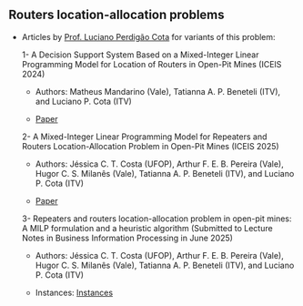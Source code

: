 ## Routers location-allocation problems
 
- Articles by [Prof. Luciano Perdigão Cota](https://lucianocota.github.io) for variants of this problem:

  1- A Decision Support System Based on a Mixed-Integer Linear Programming Model for Location of Routers in Open-Pit Mines (ICEIS 2024)

    - Authors: Matheus Mandarino (Vale), Tatianna A. P. Beneteli (ITV), and Luciano P. Cota (ITV)

    - [Paper](https://www.scitepress.org/Link.aspx?doi=10.5220/0012586400003690)
   
  2- A Mixed-Integer Linear Programming Model for Repeaters and Routers Location-Allocation Problem in Open-Pit Mines (ICEIS 2025)
    
    - Authors: Jéssica C. T. Costa (UFOP), Arthur F. E. B. Pereira (Vale), Hugor C. S. Milanês (Vale), Tatianna A. P. Beneteli (ITV), and Luciano P. Cota (ITV) 

    - [Paper](https://www.scitepress.org/Link.aspx?doi=10.5220/0013221700003929)

  3- Repeaters and routers location-allocation problem in open-pit mines: A MILP formulation and a heuristic algorithm (Submitted to Lecture Notes in Business Information Processing in June 2025)

     - Authors: Jéssica C. T. Costa (UFOP), Arthur F. E. B. Pereira (Vale), Hugor C. S. Milanês (Vale), Tatianna A. P. Beneteli (ITV), and Luciano P. Cota (ITV) 
 
     - Instances: [Instances](./instances/)
  
